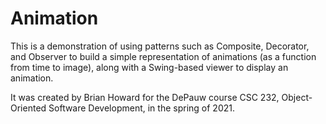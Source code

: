# Animation

This is a demonstration of using patterns such as Composite, Decorator, and
Observer to build a simple representation of animations (as a function from
time to image), along with a Swing-based viewer to display an animation.

It was created by Brian Howard for the DePauw course CSC 232, Object-Oriented
Software Development, in the spring of 2021.